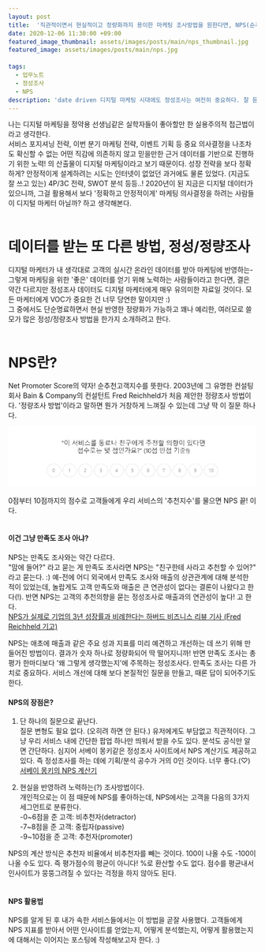 ```yaml
---
layout: post
title:  '직관적이면서 현실적이고 정량화까지 용이한 마케팅 조사방법을 원한다면, NPS(순추천고객지수) 알아보기(1)'
date: 2020-12-06 11:30:00 +09:00
featured_image_thumbnail: assets/images/posts/main/nps_thumbnail.jpg
featured_image: assets/images/posts/main/nps.jpg

tags:
  - 업무노트
  - 정성조사
  - NPS
description: 'date driven 디지털 마케팅 시대에도 정성조사는 여전히 중요하다. 잘 듣고 잘 반영하는 것은 더더욱 중요하고.'
---
```


나는 디지털 마케팅을 정약용 선생님같은 실학자들이 좋아할만 한 실용주의적 접근법이라고 생각한다.  
서비스 포지셔닝 전략, 이번 분기 마케팅 전략, 이벤트 기획 등 중요 의사결정을 나조차도 확신할 수 없는 어떤 직감에 의존하지 않고 믿을만한 근거 데이터를 기반으로 진행하기 위한 노력! 의 산출물이 디지털 마케팅이라고 보기 때문이다. 성장 전략을 보다 정확하게? 안정적이게 설계하려는 시도는 인터넷이 없었던 과거에도 물론 있었다. (지금도 잘 쓰고 있는) 4P/3C 전략, SWOT 분석 등등..! 2020년이 된 지금은 디지털 데이터가 있으니까, 그걸 활용해서 보다 \'정확하고 안정적이게\' 마케팅 의사결정을 하려는 사람들이 디지털 마케터 아닐까? 하고 생각해본다.
<br/>
<br/>

# 데이터를 받는 또 다른 방법, 정성/정량조사

디지털 마케터가 내 생각대로 고객의 실시간 온라인 데이터를 받아 마케팅에 반영하는- 그렇게 마케팅을 위한 \'좋은\' 데이터를 얻기 위해 노력하는 사람들이라고 한다면, 결은 약간 다르지만 정성조사 데이터도 디지털 마케터에게 매우 유의미한 자료일 것이다. 모든 마케터에게 VOC가 중요한 건 너무 당연한 말이지만 :)   
그 중에서도 단순명료하면서 현실 반영한 정량화가 가능하고 꽤나 예리한, 여러모로 쓸모가 많은 정성/정량조사 방법을 한가지 소개하려고 한다.
<br/>
<br/>

# NPS란?

Net Promoter Score의 약자! 순추천고객지수를 뜻한다. 2003년에 그 유명한 컨설팅회사 Bain & Company의 컨설턴트 Fred Reichheld가 처음 제안한 정량조사 방법이다. \'정량조사 방법\'이라고 말하면 뭔가 거창하게 느껴질 수 있는데 그냥 딱 이 질문 하나다.

![NPS](assets/images/posts/content/nps-example.JPG)


0점부터 10점까지의 점수로 고객들에게 우리 서비스의 \'추천지수\'를 물으면 NPS 끝! 이다.
<br/>
<br/>

#### 이건 그냥 만족도 조사 아냐?

NPS는 만족도 조사와는 약간 다르다.  
\"맘에 들어?\" 라고 묻는 게 만족도 조사라면 NPS는 \"친구한테 사라고 추천할 수 있어?\" 라고 묻는다. :) 예-전에 어디 외국에서 만족도 조사와 매출의 상관관계에 대해 분석한 적이 있었는데, 놀랍게도 고객 만족도와 매출은 큰 연관성이 없다는 결론이 나왔다고 한다(!). 반면 NPS는 고객의 추천의향을 묻는 정성조사로 매출과의 연관성이 높다! 고 한다.  
[NPS가 실제로 기업의 3년 성장률과 비례한다는 하버드 비즈니스 리뷰 기사 (Fred Reichheld 기고)](https://hbr.org/2003/12/the-one-number-you-need-to-grow)

NPS는 애초에 매출과 같은 주요 성과 지표를 미리 예견하고 개선하는 데 쓰기 위해 만들어진 방법이다. 결과가 숫자 하나로 정량화되어 딱 떨어지니까! 반면 만족도 조사는 총평가 한마디보다 \'왜 그렇게 생각했는지\'에 주목하는 정성조사다. 만족도 조사는 다른 가치로 중요하다. 서비스 개선에 대해 보다 본질적인 질문을 만들고, 때론 답이 되어주기도 한다.

#### NPS의 장점은?

 1) 단 하나의 질문으로 끝난다.  
 질문 변형도 필요 없다. (오히려 하면 안 된다.) 유저에게도 부담없고 직관적이다. 그냥 우리 서비스 내에 간단한 팝업 하나만 띄워서 받을 수도 있다. 분석도 공식만 알면 간단하다. 심지어 서베이 몽키같은 정성조사 사이트에서 NPS 계산기도 제공하고 있다. 즉 정성조사를 하는 데에 기획/분석 공수가 거의 0인 것이다. 너무 좋다.(♡)  
 [서베이 몽키의 NPS 계산기](https://ko.surveymonkey.com/mp/nps-calculator/?ut_source=mp&ut_source2=nps-pros-cons-why-use-nps&ut_source3=inline)

 2) 현실을 반영하려 노력하는(?) 조사방법이다.  
 개인적으로는 이 점 때문에 NPS를 좋아하는데, NPS에서는 고객을 다음의 3가지 세그먼트로 분류한다.  
 \-0~6점을 준 고객: 비추천자(detractor)  
 \-7~8점을 준 고객: 중립자(passive)  
 \-9~10점을 준 고객: 추천자(promoter)  

 NPS의 계산 방식은 추천자 비율에서 비추천자를 빼는 것이다. 100이 나올 수도 -100이 나올 수도 있다. 즉 평가점수의 평균이 아니다! %로 환산할 수도 없다. 점수를 평균내서 인사이트가 뭉뚱그려질 수 있다는 걱정을 하지 않아도 된다.
 <br/>
 <br/>

#### NPS 활용법

NPS를 알게 된 후 내가 속한 서비스들에서는 이 방법을 곧잘 사용했다. 고객들에게 NPS 지표를 받아서 어떤 인사이트를 얻었는지, 어떻게 분석했는지, 어떻게 활용했는지에 대해서는 이어지는 포스팅에 작성해보고자 한다. :)
